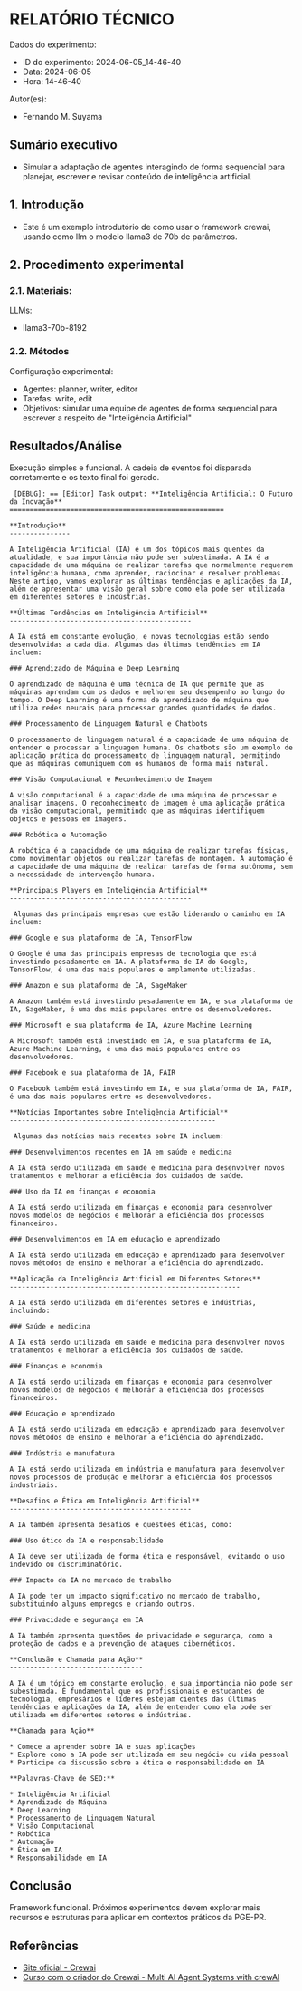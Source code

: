 # RELATÓRIO TÉCNICO

Dados do experimento:
- ID do experimento: 2024-06-05_14-46-40
- Data: 2024-06-05
- Hora: 14-46-40

Autor(es):
- Fernando M. Suyama 

## Sumário executivo
- Simular a adaptação de agentes interagindo de forma sequencial para planejar, escrever e revisar conteúdo de inteligência artificial. 

## 1. Introdução

- Este é um exemplo introdutório de como usar o framework crewai, usando como llm o modelo llama3 de 70b de parâmetros.


## 2. Procedimento experimental

### 2.1. Materiais:

LLMs:
- llama3-70b-8192


### 2.2. Métodos

Configuração experimental:

- Agentes: planner, writer, editor
- Tarefas: write, edit
- Objetivos: simular uma equipe de agentes de forma sequencial para escrever a respeito de "Inteligência Artificial"


## Resultados/Análise

Execução simples e funcional. A cadeia de eventos foi disparada corretamente e os texto final foi gerado.

```
 [DEBUG]: == [Editor] Task output: **Inteligência Artificial: O Futuro da Inovação**
=====================================================

**Introdução**
---------------

A Inteligência Artificial (IA) é um dos tópicos mais quentes da atualidade, e sua importância não pode ser subestimada. A IA é a capacidade de uma máquina de realizar tarefas que normalmente requerem inteligência humana, como aprender, raciocinar e resolver problemas. Neste artigo, vamos explorar as últimas tendências e aplicações da IA, além de apresentar uma visão geral sobre como ela pode ser utilizada em diferentes setores e indústrias.

**Últimas Tendências em Inteligência Artificial**
---------------------------------------------

A IA está em constante evolução, e novas tecnologias estão sendo desenvolvidas a cada dia. Algumas das últimas tendências em IA incluem:

### Aprendizado de Máquina e Deep Learning

O aprendizado de máquina é uma técnica de IA que permite que as máquinas aprendam com os dados e melhorem seu desempenho ao longo do tempo. O Deep Learning é uma forma de aprendizado de máquina que utiliza redes neurais para processar grandes quantidades de dados.

### Processamento de Linguagem Natural e Chatbots

O processamento de linguagem natural é a capacidade de uma máquina de entender e processar a linguagem humana. Os chatbots são um exemplo de aplicação prática do processamento de linguagem natural, permitindo que as máquinas comuniquem com os humanos de forma mais natural.

### Visão Computacional e Reconhecimento de Imagem

A visão computacional é a capacidade de uma máquina de processar e analisar imagens. O reconhecimento de imagem é uma aplicação prática da visão computacional, permitindo que as máquinas identifiquem objetos e pessoas em imagens.

### Robótica e Automação

A robótica é a capacidade de uma máquina de realizar tarefas físicas, como movimentar objetos ou realizar tarefas de montagem. A automação é a capacidade de uma máquina de realizar tarefas de forma autônoma, sem a necessidade de intervenção humana.

**Principais Players em Inteligência Artificial**
---------------------------------------------

 Algumas das principais empresas que estão liderando o caminho em IA incluem:

### Google e sua plataforma de IA, TensorFlow

O Google é uma das principais empresas de tecnologia que está investindo pesadamente em IA. A plataforma de IA do Google, TensorFlow, é uma das mais populares e amplamente utilizadas.

### Amazon e sua plataforma de IA, SageMaker

A Amazon também está investindo pesadamente em IA, e sua plataforma de IA, SageMaker, é uma das mais populares entre os desenvolvedores.

### Microsoft e sua plataforma de IA, Azure Machine Learning

A Microsoft também está investindo em IA, e sua plataforma de IA, Azure Machine Learning, é uma das mais populares entre os desenvolvedores.

### Facebook e sua plataforma de IA, FAIR

O Facebook também está investindo em IA, e sua plataforma de IA, FAIR, é uma das mais populares entre os desenvolvedores.

**Notícias Importantes sobre Inteligência Artificial**
---------------------------------------------------

 Algumas das notícias mais recentes sobre IA incluem:

### Desenvolvimentos recentes em IA em saúde e medicina

A IA está sendo utilizada em saúde e medicina para desenvolver novos tratamentos e melhorar a eficiência dos cuidados de saúde.

### Uso da IA em finanças e economia

A IA está sendo utilizada em finanças e economia para desenvolver novos modelos de negócios e melhorar a eficiência dos processos financeiros.

### Desenvolvimentos em IA em educação e aprendizado

A IA está sendo utilizada em educação e aprendizado para desenvolver novos métodos de ensino e melhorar a eficiência do aprendizado.

**Aplicação da Inteligência Artificial em Diferentes Setores**
---------------------------------------------------------

A IA está sendo utilizada em diferentes setores e indústrias, incluindo:

### Saúde e medicina

A IA está sendo utilizada em saúde e medicina para desenvolver novos tratamentos e melhorar a eficiência dos cuidados de saúde.

### Finanças e economia

A IA está sendo utilizada em finanças e economia para desenvolver novos modelos de negócios e melhorar a eficiência dos processos financeiros.

### Educação e aprendizado

A IA está sendo utilizada em educação e aprendizado para desenvolver novos métodos de ensino e melhorar a eficiência do aprendizado.

### Indústria e manufatura

A IA está sendo utilizada em indústria e manufatura para desenvolver novos processos de produção e melhorar a eficiência dos processos industriais.

**Desafios e Ética em Inteligência Artificial**
---------------------------------------------

A IA também apresenta desafios e questões éticas, como:

### Uso ético da IA e responsabilidade

A IA deve ser utilizada de forma ética e responsável, evitando o uso indevido ou discriminatório.

### Impacto da IA no mercado de trabalho

A IA pode ter um impacto significativo no mercado de trabalho, substituindo alguns empregos e criando outros.

### Privacidade e segurança em IA

A IA também apresenta questões de privacidade e segurança, como a proteção de dados e a prevenção de ataques cibernéticos.

**Conclusão e Chamada para Ação**
---------------------------------

A IA é um tópico em constante evolução, e sua importância não pode ser subestimada. É fundamental que os profissionais e estudantes de tecnologia, empresários e líderes estejam cientes das últimas tendências e aplicações da IA, além de entender como ela pode ser utilizada em diferentes setores e indústrias.

**Chamada para Ação**

* Comece a aprender sobre IA e suas aplicações
* Explore como a IA pode ser utilizada em seu negócio ou vida pessoal
* Participe da discussão sobre a ética e responsabilidade em IA

**Palavras-Chave de SEO:**

* Inteligência Artificial
* Aprendizado de Máquina
* Deep Learning
* Processamento de Linguagem Natural
* Visão Computacional
* Robótica
* Automação
* Ética em IA
* Responsabilidade em IA
```


## Conclusão

Framework funcional. Próximos experimentos devem explorar mais recursos e estruturas para aplicar em contextos práticos da PGE-PR.


## Referências

- [Site oficial - Crewai](https://www.crewai.com/)
- [Curso com o criador do Crewai - Multi AI Agent Systems with crewAI](https://www.deeplearning.ai/short-courses/multi-ai-agent-systems-with-crewai/)